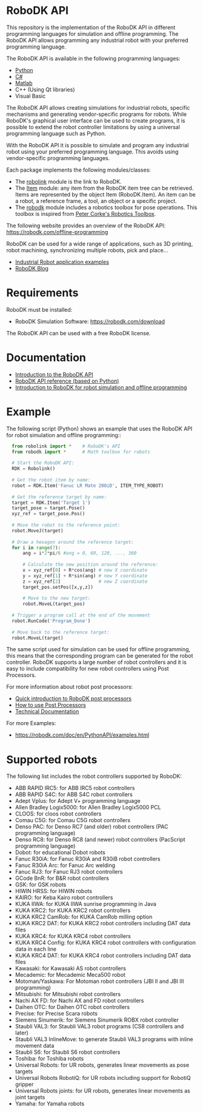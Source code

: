 RoboDK API
=========

This repository is the implementation of the RoboDK API in different programming languages for simulation and offline programming. The RoboDK API allows programming any industrial robot with your preferred programming language.

The RoboDK API is available in the following programming languages:
* [Python](https://pypi.python.org/pypi/robodk/)
* [C#](https://marketplace.visualstudio.com/items?itemName=RoboDK.RoboDK-Template)
* [Matlab](https://www.mathworks.com/matlabcentral/fileexchange/65690-robodk-api-for-matlab)
* C++ (Using Qt libraries)
* Visual Basic
   
The RoboDK API allows creating simulations for industrial robots, specific mechanisms and generating vendor-specific programs for robots.
While RoboDK's graphical user interface can be used to create programs, it is possible to extend the robot controller limitations by using a universal programming language such as Python.

With the RoboDK API it is possible to simulate and program any industrial robot using your preferred programming language. 
This avoids using vendor-specific programming languages.

Each package implements the following modules/classes:
 * The [robolink](https://robodk.com/doc/en/PythonAPI/robolink.html) module is the link to RoboDK. 
 * The [Item](https://robodk.com/doc/en/PythonAPI/robolink.html#robolink-item) module: any item from the RoboDK item tree can be retrieved. Items are represented by the object Item (RoboDK.Item). An item can be a robot, a reference frame, a tool, an object or a specific project.
 * The [robodk](https://robodk.com/doc/en/PythonAPI/robodk.html) module includes a robotics toolbox for pose operations. This toolbox is inspired from [Peter Corke's Robotics Toolbox](http://petercorke.com/Robotics_Toolbox.html).

The following website provides an overview of the RoboDK API:
https://robodk.com/offline-programming

RoboDK can be used for a wide range of applications, such as 3D printing, robot machining, synchronizing multiple robots, pick and place...
 * [Industrial Robot application examples](https://robodk.com/examples)
 * [RoboDK Blog](https://robodk.com/blog)

Requirements
============

RoboDK must be installed:
 * RoboDK Simulation Software: https://robodk.com/download

The RoboDK API can be used with a free RoboDK license.

Documentation
=============

 * [Introduction to the RoboDK API](https://robodk.com/doc/en/RoboDK-API.html#PythonAPI)
 * [RoboDK API reference (based on Python)](https://robodk.com/doc/en/PythonAPI/index.html)
 * [Introduction to RoboDK for robot simulation and offline programming](https://robodk.com/offline-programming)


Example
=======

The following script (Python) shows an example that uses the RoboDK API for robot simulation and offline programming::
```python
  from robolink import *    # RoboDK's API
  from robodk import *      # Math toolbox for robots
   
  # Start the RoboDK API:
  RDK = Robolink()
   
  # Get the robot item by name:
  robot = RDK.Item('Fanuc LR Mate 200iD', ITEM_TYPE_ROBOT)
   
  # Get the reference target by name:
  target = RDK.Item('Target 1')
  target_pose = target.Pose()
  xyz_ref = target_pose.Pos()
   
  # Move the robot to the reference point:
  robot.MoveJ(target)
   
  # Draw a hexagon around the reference target:
  for i in range(7):
      ang = i*2*pi/6 #ang = 0, 60, 120, ..., 360
      
      # Calculate the new position around the reference:
      x = xyz_ref[0] + R*cos(ang) # new X coordinate
      y = xyz_ref[1] + R*sin(ang) # new Y coordinate
      z = xyz_ref[2]              # new Z coordinate    
      target_pos.setPos([x,y,z])
      
      # Move to the new target:
      robot.MoveL(target_pos)
   
  # Trigger a program call at the end of the movement
  robot.RunCode('Program_Done')
   
  # Move back to the reference target:
  robot.MoveL(target)
```

The same script used for simulation can be used for offline programming, this means that the corresponding program can be generated for the robot controller. RoboDK supports a large number of robot controllers and it is easy to include compatibility for new robot controllers using Post Processors.

For more information about robot post processors:
 * [Quick introduction to RoboDK post processors](https://robodk.com/help#PostProcessor)
 * [How to use Post Processors](https://robodk.com/doc/en/Post-Processors.html)
 * [Technical Documentation](https://robodk.com/doc/en/PythonAPI/postprocessor.html)

For more Examples:
 * https://robodk.com/doc/en/PythonAPI/examples.html


Supported robots
================

The following list includes the robot controllers supported by RoboDK:
 * ABB RAPID IRC5: for ABB IRC5 robot controllers
 * ABB RAPID S4C: for ABB S4C robot controllers
 * Adept Vplus: for Adept V+ programming language
 * Allen Bradley Logix5000: for Allen Bradley Logix5000 PCL
 * CLOOS: for cloos robot controllers
 * Comau C5G: for Comau C5G robot controllers
 * Denso PAC: for Denso RC7 (and older) robot controllers (PAC programming language)
 * Denso RC8: for Denso RC8 (and newer) robot controllers (PacScript programming language)
 * Dobot: for educational Dobot robots
 * Fanuc R30iA: for Fanuc R30iA and R30iB robot controllers
 * Fanuc R30iA Arc: for Fanuc Arc welding
 * Fanuc RJ3: for Fanuc RJ3 robot controllers
 * GCode BnR: for B&R robot controllers
 * GSK: for GSK robots
 * HIWIN HRSS: for HIWIN robots
 * KAIRO: for Keba Kairo robot controllers
 * KUKA IIWA: for KUKA IIWA sunrise programming in Java
 * KUKA KRC2: for KUKA KRC2 robot controllers
 * KUKA KRC2 CamRob: for KUKA CamRob milling option
 * KUKA KRC2 DAT: for KUKA KRC2 robot controllers including DAT data files
 * KUKA KRC4: for KUKA KRC4 robot controllers
 * KUKA KRC4 Config: for KUKA KRC4 robot controllers with configuration data in each line
 * KUKA KRC4 DAT: for KUKA KRC4 robot controllers including DAT data files
 * Kawasaki: for Kawasaki AS robot controllers
 * Mecademic: for Mecademic Meca500 robot
 * Motoman/Yaskawa: For Motoman robot controllers (JBI II and JBI III programming)
 * Mitsubishi: for Mitsubishi robot controllers
 * Nachi AX FD: for Nachi AX and FD robot controllers
 * Daihen OTC: for Daihen OTC robot controllers
 * Precise: for Precise Scara robots
 * Siemens Sinumerik: for Siemens Sinumerik ROBX robot controller
 * Staubli VAL3: for Staubli VAL3 robot programs (CS8 controllers and later)
 * Staubli VAL3 InlineMove: to generate Staubli VAL3 programs with inline movement data
 * Staubli S6: for Staubli S6 robot controllers
 * Toshiba: for Toshiba robots
 * Universal Robots: for UR robots, generates linear movements as pose targets
 * Universal Robots RobotiQ: for UR robots including support for RobotiQ gripper
 * Universal Robots joints: for UR robots, generates linear movements as joint targets
 * Yamaha: for Yamaha robots



